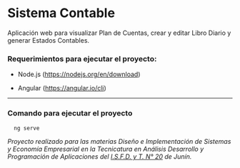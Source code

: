 # Sistema Contable

Aplicación web para visualizar Plan de Cuentas, crear y editar Libro Diario y generar Estados Contables.

### Requerimientos para ejecutar el proyecto:

* Node.js (https://nodejs.org/en/download)
  
* Angular (https://angular.io/cli)

---

### Comando para ejecutar el proyecto


```bash
  ng serve
```

*Proyecto realizado para las materias Diseño e Implementación de Sistemas y Economía Empresarial en la Tecnicatura en Análisis Desarrollo y Programación de Aplicaciones del [I.S.F.D. y T. N° 20](http://www.instituto20.com.ar/) de Junín.*
